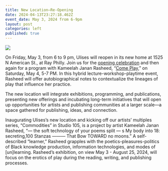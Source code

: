 ```yaml
---
title: New Location—Re-Opening
date: 2024-04-13T23:27:18.462Z
event_date: May 3, 2024 from 6-9pm
layout: post
categories: left
published: true
---
```

![](/assets/img/240402_ulises6647.jpg)

On Friday, May 3, from 6 to 9 pm, Ulises will reopen in its new home at 1525 N American St., at Ray Philly. Join us for the [opening celebration](https://www.eventbrite.com/e/ulises-x-studio-105-opening-celebration-tickets-872557160957?aff=oddtdtcreator) and then again for a program with Kameelah Janan Rasheed, “[Come Play,](https://www.eventbrite.com/e/come-play-an-artist-led-program-by-kameelah-janan-rasheed-tickets-880473127827?aff=oddtdtcreator)” on Saturday, May 4, 5-7 PM. In this hybrid lecture-workshop-playtime event, Rasheed will offer autobiographical notes to contextualize the lineages of play that influence her practice.

The new location will integrate exhibitions, programming, and publications, presenting new offerings and incubating long-term initiatives that will open up opportunities for artists and publishing communities at a larger scale—a space gathered for publishing, ideas, and connection.

Inaugurating Ulises’s new location and kicking off our artists’ multiples series, “Commodities” in Studio 105, is a project by artist Kameelah Janan Rasheed, “— the soft technology of your poems split — s My body into 18: secreting,100 Stanzas ——— That Bow TOWARD no moons.” A self-described “learner,” Rasheed grapples with the poetics-pleasures-politics of Black knowledge production, information technologies, and modes of \[un]learning. Rasheed’s exhibition, on view May 3 - August 25, 2024, will focus on the erotics of play during the reading, writing, and publishing processes.